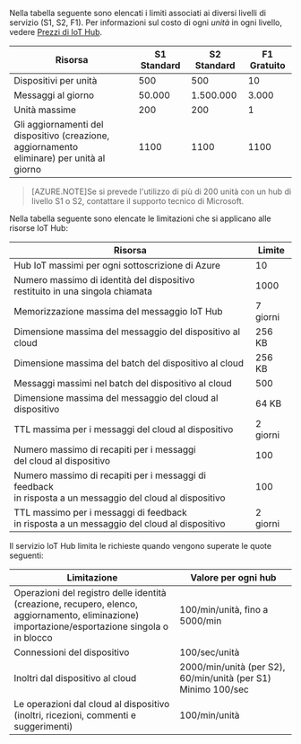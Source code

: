 Nella tabella seguente sono elencati i limiti associati ai diversi livelli di servizio (S1, S2, F1). Per informazioni sul costo di ogni *unità* in ogni livello, vedere [Prezzi di IoT Hub](http://azure.microsoft.com/pricing/details/iot-hub/).

| Risorsa | S1 Standard | S2 Standard | F1 Gratuito |
| -------- | ----------- | ----------- | ------- |
| Dispositivi per unità | 500 | 500 | 10 |
| Messaggi al giorno | 50\.000 | 1\.500.000 | 3\.000 |
| Unità massime | 200 | 200 | 1 |
| Gli aggiornamenti del dispositivo (creazione, aggiornamento <br/> eliminare) per unità al giorno | 1100 | 1100 | 1100 |

> [AZURE.NOTE]Se si prevede l'utilizzo di più di 200 unità con un hub di livello S1 o S2, contattare il supporto tecnico di Microsoft.

Nella tabella seguente sono elencate le limitazioni che si applicano alle risorse IoT Hub:

| Risorsa | Limite |
| -------- | ----- |
| Hub IoT massimi per ogni sottoscrizione di Azure | 10 |
| Numero massimo di identità del dispositivo<br/> restituito in una singola chiamata | 1000 |
| Memorizzazione massima del messaggio IoT Hub | 7 giorni |
| Dimensione massima del messaggio del dispositivo al cloud | 256 KB |
| Dimensione massima del batch del dispositivo al cloud | 256 KB |
| Messaggi massimi nel batch del dispositivo al cloud | 500 |
| Dimensione massima del messaggio del cloud al dispositivo | 64 KB |
| TTL massima per i messaggi del cloud al dispositivo | 2 giorni |
| Numero massimo di recapiti per i messaggi <br/> del cloud al dispositivo | 100 |
| Numero massimo di recapiti per i messaggi di feedback <br/> in risposta a un messaggio del cloud al dispositivo | 100 |
| TTL massimo per i messaggi di feedback <br/> in risposta a un messaggio del cloud al dispositivo | 2 giorni |

Il servizio IoT Hub limita le richieste quando vengono superate le quote seguenti:

| Limitazione | Valore per ogni hub |
| -------- | ------------- |
| Operazioni del registro delle identità <br/> (creazione, recupero, elenco, aggiornamento, eliminazione) <br/> importazione/esportazione singola o in blocco | 100/min/unità, fino a 5000/min |
| Connessioni del dispositivo | 100/sec/unità |
| Inoltri dal dispositivo al cloud | 2000/min/unità (per S2), 60/min/unità (per S1) <br/> Minimo 100/sec |
| Le operazioni dal cloud al dispositivo <br/> (inoltri, ricezioni, commenti e suggerimenti) | 100/min/unità |

<!---HONumber=Nov15_HO2-->